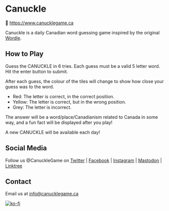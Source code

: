 # Canuckle

🔗 https://www.canucklegame.ca

Canuckle is a daily Canadian word guessing game inspired by the original [Wordle](https://www.nytimes.com/games/wordle/index.html).

## How to Play

Guess the CANUCKLE in 6 tries.
Each guess must be a valid 5 letter word. Hit the enter button to submit.

After each guess, the colour of the tiles will change to show how close your guess was to the word.

- Red: The letter is correct, in the correct position.
- Yellow: The letter is correct, but in the wrong position.
- Grey: The letter is incorrect.

The answer will be a word/place/Canadianism related to Canada in some way, and a fun fact will be displayed after you play!

A new CANUCKLE will be available each day!

## Social Media

Follow us @CanuckleGame on [Twitter](https://www.twitter.com/CanuckleGame) | [Facebook](https://www.facebook.com/CanuckleGame) | [Instagram](https://www.instagram.com/canucklegame) | [Mastodon](https://mstdn.ca/@CanuckleGame) | [Linktree](https://linktr.ee/canucklegame)

## Contact

Email us at [info@canucklegame.ca](mailto:info@canucklegame.ca?subject=Feedback)

[![ko-fi](https://ko-fi.com/img/githubbutton_sm.svg)](https://ko-fi.com/V7V4C3425)
